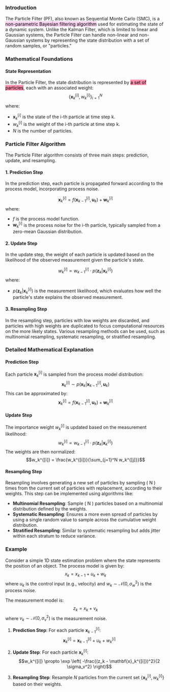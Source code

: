 ### Introduction
The Particle Filter (PF), also known as Sequential Monte Carlo (SMC), is a <mark style="background: #FFB8EBA6;">non-parametric Bayesian filtering algorithm</mark> used for estimating the state of a dynamic system. Unlike the Kalman Filter, which is limited to linear and Gaussian systems, the Particle Filter can handle non-linear and non-Gaussian systems by representing the state distribution with a set of random samples, or "particles."

### Mathematical Foundations

#### State Representation
In the Particle Filter, the state distribution is represented by <mark style="background: #FF5582A6;">a set of particles</mark>, each with an associated weight:
$$\{\mathbf{x}_k^{[i]}, w_k^{[i]}\}_{i=1}^N$$
where:
- $\mathbf{x}_k^{[i]}$ is the state of the i-th particle at time step k.
- $w_k^{[i]}$ is the weight of the i-th particle at time step k.
- $N$ is the number of particles.

### Particle Filter Algorithm

The Particle Filter algorithm consists of three main steps: prediction, update, and resampling.

#### 1. Prediction Step
In the prediction step, each particle is propagated forward according to the process model, incorporating process noise.

$$\mathbf{x}_k^{[i]} = f(\mathbf{x}_{k-1}^{[i]}, \mathbf{u}_k) + \mathbf{w}_k^{[i]}$$
where:
- $f$ is the process model function.
- $\mathbf{w}_k^{[i]}$ is the process noise for the i-th particle, typically sampled from a zero-mean Gaussian distribution.

#### 2. Update Step
In the update step, the weight of each particle is updated based on the likelihood of the observed measurement given the particle's state.

$$w_k^{[i]} \propto w_{k-1}^{[i]} \cdot p(\mathbf{z}_k | \mathbf{x}_k^{[i]})$$
where:
- $p(\mathbf{z}_k | \mathbf{x}_k^{[i]})$ is the measurement likelihood, which evaluates how well the particle's state explains the observed measurement.

#### 3. Resampling Step
In the resampling step, particles with low weights are discarded, and particles with high weights are duplicated to focus computational resources on the more likely states. Various resampling methods can be used, such as multinomial resampling, systematic resampling, or stratified resampling.

### Detailed Mathematical Explanation

#### Prediction Step
Each particle $\mathbf{x}_k^{[i]}$ is sampled from the process model distribution:
$$\mathbf{x}_k^{[i]} \sim p(\mathbf{x}_k | \mathbf{x}_{k-1}^{[i]}, \mathbf{u}_k)$$
This can be approximated by:
$$\mathbf{x}_k^{[i]} = f(\mathbf{x}_{k-1}^{[i]}, \mathbf{u}_k) + \mathbf{w}_k^{[i]}$$
#### Update Step
The importance weight $w_k^{[i]}$ is updated based on the measurement likelihood:
$$w_k^{[i]} \propto w_{k-1}^{[i]} \cdot p(\mathbf{z}_k | \mathbf{x}_k^{[i]})$$
The weights are then normalized:
$$w_k^{[i]} = \frac{w_k^{[i]}}{\sum_{j=1}^N w_k^{[j]}}$$

#### Resampling Step
Resampling involves generating a new set of particles by sampling \( N \) times from the current set of particles with replacement, according to their weights. This step can be implemented using algorithms like:

- **Multinomial Resampling**: Sample \( N \) particles based on a multinomial distribution defined by the weights.
- **Systematic Resampling**: Ensures a more even spread of particles by using a single random value to sample across the cumulative weight distribution.
- **Stratified Resampling**: Similar to systematic resampling but adds jitter within each stratum to reduce variance.

### Example

Consider a simple 1D state estimation problem where the state represents the position of an object. The process model is given by:
$$x_k = x_{k-1} + u_k + w_k$$
where $u_k$ is the control input (e.g., velocity) and $w_k \sim \mathcal{N}(0, \sigma_w^2)$ is the process noise.

The measurement model is:
$$z_k = x_k + v_k$$
where $v_k \sim \mathcal{N}(0, \sigma_v^2)$ is the measurement noise.

1. **Prediction Step**:
   For each particle $\mathbf{x}_{k-1}^{[i]}$:
  $$\mathbf{x}_k^{[i]} = \mathbf{x}_{k-1}^{[i]} + u_k + w_k^{[i]}$$
2. **Update Step**:
   For each particle $\mathbf{x}_k^{[i]}$:
   $$w_k^{[i]} \propto \exp \left( -\frac{(z_k - \mathbf{x}_k^{[i]})^2}{2 \sigma_v^2} \right)$$

3. **Resampling Step**:
   Resample $N$ particles from the current set $\{\mathbf{x}_k^{[i]}, w_k^{[i]}\}$ based on their weights.

